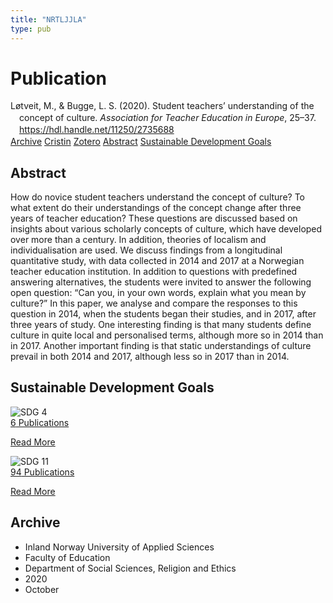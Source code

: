 ```yaml
---
title: "NRTLJJLA"
type: pub
---
```

<h1>Publication</h1>
<article id="csl-bib-container-NRTLJJLA" class="csl-bib-container">
  <div class="csl-bib-body" style="line-height: 1.35; padding-left: 1em; text-indent:-1em;">
  <div class="csl-entry">L&#xF8;tveit, M., &amp; Bugge, L. S. (2020). Student teachers&#x2019; understanding of the concept of culture. <i>Association for Teacher Education in Europe</i>, 25&#x2013;37. <a href="https://hdl.handle.net/11250/2735688">https://hdl.handle.net/11250/2735688</a></div>
</div>
  <div class="csl-bib-buttons">
    <a href="#taxonomy-article-NRTLJJLA" class="csl-bib-button">Archive</a>
    <a href="https://app.cristin.no/results/show.jsf?id=1837634" alt="Cristin URL" class="csl-bib-button">Cristin</a>
    <a href="http://zotero.org/groups/5402882/items/NRTLJJLA" alt="Zotero URL" class="csl-bib-button">Zotero</a>
    <a href="#abstract-article-NRTLJJLA" class="csl-bib-button">Abstract</a>
    <a href="#sdg-article-NRTLJJLA" class="csl-bib-button">Sustainable Development Goals</a>
  </div>
  <div id="csl-bib-meta-container-NRTLJJLA"></div>
</article>
<div id="csl-bib-meta-NRTLJJLA" class="csl-bib-meta">
  <article id="abstract-article-NRTLJJLA" class="abstract-article">
    <h1>Abstract</h1>
    How do novice student teachers understand the concept of culture? To what extent do their understandings of the concept change after three years of teacher education? These questions are discussed based on insights about various scholarly concepts of culture, which have developed over more than a century. In addition, theories of localism and individualisation are used. We discuss findings from a longitudinal quantitative study, with data collected in 2014 and 2017 at a Norwegian teacher education institution. In addition to questions with predefined answering alternatives, the students were invited to answer the following open question: “Can you, in your own words, explain what you mean by culture?” In this paper, we analyse and compare the responses to this question in 2014, when the students began their studies, and in 2017, after three years of study. One interesting finding is that many students define culture in quite local and personalised terms, although more so in 2014 than in 2017. Another important finding is that static understandings of culture prevail in both 2014 and 2017, although less so in 2017 than in 2014.
  </article>
  <article id="sdg-article-NRTLJJLA" class="sdg-article">
    <h1>Sustainable Development Goals</h1>
    <div class="sdg-container"><div id="sdg4" class="sdg"> <img src="{{< params subfolder >}}images/sdg/sdg04_en.png" class="image" alt="SDG 4"> <div class="sdg-overlay"> <a href="{{< params subfolder >}}en/archive/?sdg=4#archive" class="sdg-publication-count"><span>6</span> Publications</a> <p><a href="https://sdgs.un.org/goals/goal4" class="sdg-read-more">Read More</a></p> </div> </div> <div id="sdg11" class="sdg"> <img src="{{< params subfolder >}}images/sdg/sdg11_en.png" class="image" alt="SDG 11"> <div class="sdg-overlay"> <a href="{{< params subfolder >}}en/archive/?sdg=11#archive" class="sdg-publication-count"><span>94</span> Publications</a> <p><a href="https://sdgs.un.org/goals/goal11" class="sdg-read-more">Read More</a></p> </div> </div></div>
  </article>
  <article id="taxonomy-article-NRTLJJLA" class="taxonomy-article">
    <h1>Archive</h1>
    <ul>
      <li>Inland Norway University of Applied Sciences</li>
      <li>Faculty of Education</li>
      <li>Department of Social Sciences, Religion and Ethics</li>
      <li>2020</li>
      <li>October</li>
    </ul>
  </article>
</div>
